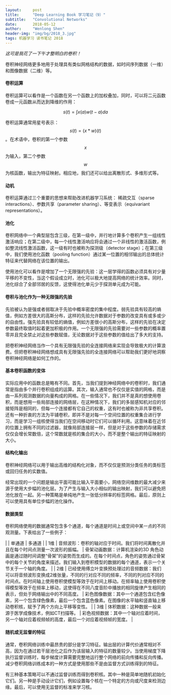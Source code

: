 ```yaml
---
layout:     post
title:      "Deep Learning Book 学习笔记（9）"
subtitle:   "Convolutional Networks"
date:       2018-05-12
author:     "Wenlong Shen"
header-img: "img/bg/2018_3.jpg"
tags: 机器学习 读书笔记 2018
---
```


<script type="text/javascript" src="https://cdnjs.cloudflare.com/ajax/libs/mathjax/2.7.1/MathJax.js?config=default"></script>

*这可是我花了一下午才整明白的卷积！*

卷积神经网络更多地用于处理具有类似网格结构的数据，如时间序列数据（一维）和图像数据（二维）等。

#### 卷积运算

卷积运算可以看作是一个函数在另一个函数上的加权叠加，同时，可以将二元函数卷成一元函数从而达到降维的作用：

$$s(t)=\int x(a)w(t-a)da$$

卷积运算通常用星号表示：$$s(t)=(x*w)(t)$$。在术语中，卷积的第一个参数$$x$$为输入，第二个参数$$w$$为核函数，输出为特征映射。相应地，我们还可以给出离散形式、多维形式等。

#### 动机

卷积运算通过三个重要的思想来帮助改进机器学习系统： 稀疏交互（sparse interactions）、参数共享（parameter sharing）、等变表示（equivariant representations）。

#### 池化

卷积网络中一个典型层包含三级，在第一级中，并行地计算多个卷积产生一组线性激活响应；在第二级中，每一个线性激活响应将会通过一个非线性的激活函数，例如整流线性激活函数，这一级有时也被称为探测级（detector stage）；在第三级中，我们使用池化函数（pooling function）通过某一位置的相邻输出的总体统计特征来代替网络在该位置的输出。

使用池化可以看作是增加了一个无限强的先验：这一层学得的函数必须具有对少量平移的不变性，当这个假设成立时，池化可以极大地提高网络的统计效率。同时，池化综合了全部邻居的反馈，这使得池化单元少于探测单元成为可能。

#### 卷积与池化作为一种无限强的先验

先验被认为是强或者弱取决于先验中概率密度的集中程度。弱先验具有较高的熵值，例如方差很大的高斯分布，这样的先验允许数据对于参数的改变具有或多或少的自由性。强先验具有较低的熵值，例如方差很小的高斯分布，这样的先验在决定参数最终取值时起着更加积极的作用。一个无限强的先验需要对一些参数的概率置零并且完全禁止对这些参数赋值，无论数据对于这些参数的值给出了多大的支持。

把卷积神经网络当作一个具有无限强先验的全连接网络来实现会导致极大的计算浪费。但把卷积神经网络想成具有无限强先验的全连接网络可以帮助我们更好地洞察卷积神经网络是如何工作的。

#### 基本卷积函数的变体

实际应用中的函数总是略有不同。首先，当我们提到神经网络中的卷积时，我们通常是指由多个并行卷积组成的运算。其次，输入通常也不仅仅是实值的网格，而是由一系列观测数据的向量构成的网格。在一些情况下，我们并不是真的想使用卷积，而是想用一些局部连接的网络层，在这种情况下，我们的多层感知机对应的邻接矩阵是相同的，但每一个连接都有它自己的权重，这有时也被称为非共享卷积。还有一种折衷的方法为平铺卷积，即并不是对每一个空间位置的权重集合进行学习，而是学习一组核使得当我们在空间移动时它们可以循环利用。这意味着在近邻的位置上拥有不同的过滤器，就像局部连接层一样，但是对于这些参数的存储需求仅仅会增长常数倍，这个常数就是核的集合的大小，而不是整个输出的特征映射的大小。

#### 结构化输出

卷积神经网络可以用于输出高维的结构化对象，而不仅仅是预测分类任务的类标签或回归任务的实数值。

经常出现的一个问题是输出平面可能比输入平面要小，网络空间维数的最大减少来源于使用大步幅的池化层。为了产生与输入大小相似的输出映射，我们可以避免把池化放在一起。另一种策略是单纯地产生一张低分辨率的标签网格。最后，原则上可以使用具有单位步幅的池化操作。

#### 数据类型

卷积网络使用的数据通常包含多个通道，每个通道是时间上或空间中某一点的不同观测量。下表给出了一些例子：

| | 单通道 | 多通道 |
| 1维 | 音频波形：卷积的轴对应于时间。我们将时间离散化并且在每个时间点测量一次波形的振幅。 | 骨架动画数据：计算机渲染的3D 角色动画是通过随时间调整“骨架”的姿势而生成的。在每个时间点，角色的姿势通过骨架中的每个关节的角度来描述。我们输入到卷积模型的数据的每个通道，表示一个关节关于一个轴的角度。 |
| 2维  | 已经使用傅立叶变换预处理过的音频数据：我们可以将音频波形变换成2维张量，不同的行对应不同的频率，不同的列对应不同的时间点。在时间轴上使用卷积使模型等效于在时间上移动。在频率轴上使用卷积使得模型等效于在频率上移动，这使得在不同八度音阶中播放的相同旋律产生相同的表示，但处于网络输出中的不同高度。 | 彩色图像数据：其中一个通道包含红色像素，另一个包含绿色像素，最后一个包含蓝色像素。在图像的水平轴和竖直轴上移动卷积核，赋予了两个方向上平移等变性。 |
| 3维  | 体积数据：这种数据一般来源于医学成像技术，例如CT扫描等。 | 彩色视频数据：其中一个轴对应着时间，另一个轴对应着视频帧的高度，最后一个对应着视频帧的宽度。 |

#### 随机或无监督的特征

通常，卷积网络训练中最昂贵的部分是学习特征。输出层的计算代价通常相对不高，因为在通过若干层池化之后作为该层输入的特征的数量较少。当使用梯度下降执行监督训练时，每步梯度计算需要完整地运行整个网络的前向传播和反向传播。减少卷积网络训练成本的一种方式是使用那些不是由监督方式训练得到的特征。

有三种基本策略可以不通过监督训练而得到卷积核。其中一种是简单地随机初始化它们。另一种是手动设计它们，例如设置每个核在一个特定的方向或尺度来检测边缘。最后，可以使用无监督的标准来学习核。
